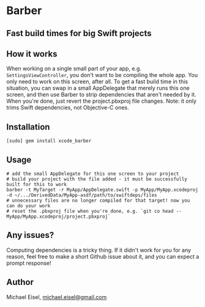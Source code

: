 # Barber
## Fast build times for big Swift projects

## How it works

When working on a single small part of your app, e.g. `SettingsViewController`, you don't want to be compiling the whole app. You only need to work on this screen, after all. To get a fast build time in this situation, you can swap in a small AppDelegate that merely runs this one screen, and then use Barber to strip dependencies that aren't needed by it. When you're done, just revert the project.pbxproj file changes. Note: it only trims Swift dependencies, not Objective-C ones.

## Installation

`[sudo] gem install xcode_barber`

## Usage

```
# add the small AppDelegate for this one screen to your project
# build your project with the file added - it must be successfully built for this to work
barber -t MyTarget -r MyApp/AppDelegate.swift -p MyApp/MyApp.xcodeproj -d ~/.../DerivedData/MyApp-asdf/path/to/swiftdeps/files
# unnecessary files are no longer compiled for that target! now you can do your work
# reset the .pbxproj file when you're done, e.g. `git co head -- MyApp/MyApp.xcodeproj/project.pbxproj`
```

## Any issues?

Computing dependencies is a tricky thing. If it didn't work for you for any reason, feel free to make a short Github issue about it, and you can expect a prompt response!

## Author

Michael Eisel, michael.eisel@gmail.com
